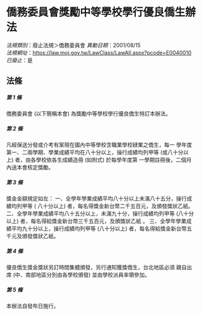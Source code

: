 # 僑務委員會獎勵中等學校學行優良僑生辦法

*法規類別*：廢止法規＞僑務委員會
*異動日期*：2001/08/15  
*法規網址*：https://law.moj.gov.tw/LawClass/LawAll.aspx?pcode=E0040010
*已廢止*：是


## 法條
##### 第 1 條
僑務委員會 (以下簡稱本會) 為獎勵中等學校學行優良僑生特訂本辦法。

##### 第 2 條
凡經保送分發或介考有案現在國內中等學校含職業學校肄業之僑生，每一
學年度第一、二兩學期、學業成績平均在八十分以上，操行成績均列甲等
 (或八十分以上) 者，由各學校依各生成績造冊 (如附式) 於每學年度第
一學期註冊後，二個月內送本會核定獎勵。

##### 第 3 條
獎金金額規定如左：
一、全學年學業成績平均八十分以上未滿八十五分，操行成績均列甲等 (
    八十分以上) 者，每名得獎金新台幣二千五百元，及頒發獎狀乙紙。
二、全學年學業成績平均八十五分以上，未滿九十分，操行成績均列甲等
     (八十分以上) 者，每名得給獎金新台幣三千五百元，及頒獎狀乙紙
    。
三、全學年學業成績平均九十分以上，操行成績均列甲等 (八十分以上)
    者，每名得給獎金新台幣五千元及頒發獎狀乙紙。


##### 第 4 條
優良僑生獎金獎狀另訂時間集體頒發，另行通知獲獎僑生，台北地區必須
親自出席 (中、南部地區分別由各學校頒發) 並由學校派員率領參加。

##### 第 5 條
本辦法自發布日施行。


